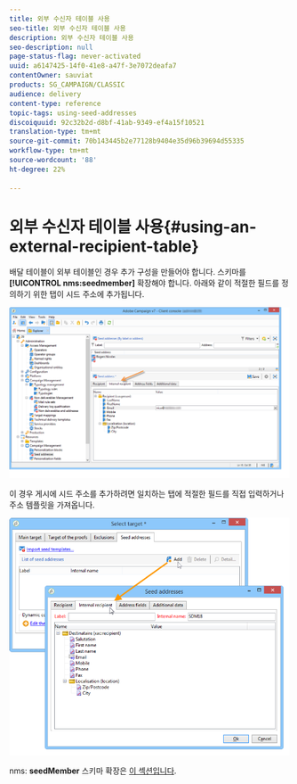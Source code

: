 ```yaml
---
title: 외부 수신자 테이블 사용
seo-title: 외부 수신자 테이블 사용
description: 외부 수신자 테이블 사용
seo-description: null
page-status-flag: never-activated
uuid: a6147425-14f0-41e8-a47f-3e7072deafa7
contentOwner: sauviat
products: SG_CAMPAIGN/CLASSIC
audience: delivery
content-type: reference
topic-tags: using-seed-addresses
discoiquuid: 92c32b2d-d8bf-41ab-9349-ef4a15f10521
translation-type: tm+mt
source-git-commit: 70b143445b2e77128b9404e35d96b39694d55335
workflow-type: tm+mt
source-wordcount: '88'
ht-degree: 22%

---
```



# 외부 수신자 테이블 사용{#using-an-external-recipient-table}

배달 테이블이 외부 테이블인 경우 추가 구성을 만들어야 합니다. 스키마를 **[!UICONTROL nms:seedmember]** 확장해야 합니다. 아래와 같이 적절한 필드를 정의하기 위한 탭이 시드 주소에 추가됩니다.

![](assets/s_ncs_user_seedlist_new_tab.png)

이 경우 게시에 시드 주소를 추가하려면 일치하는 탭에 적절한 필드를 직접 입력하거나 주소 템플릿을 가져옵니다.

![](assets/s_ncs_user_seedlist_add_new_tab.png)

nms: **seedMember** 스키마 확장은 [이 섹션입니다](../../configuration/using/seed-addresses.md).
